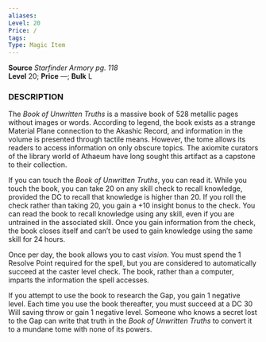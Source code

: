 ```yaml
---
aliases: 
Level: 20 
Price: / 
tags: 
Type: Magic Item
---
```

**Source** _Starfinder Armory pg. 118_  
**Level** 20; **Price** —; **Bulk** L

### DESCRIPTION

The _Book of Unwritten Truths_ is a massive book of 528 metallic pages without images or words. According to legend, the book exists as a strange Material Plane connection to the Akashic Record, and information in the volume is presented through tactile means. However, the tome allows its readers to access information on only obscure topics. The axiomite curators of the library world of Athaeum have long sought this artifact as a capstone to their collection.  
  
If you can touch the _Book of Unwritten Truths_, you can read it. While you touch the book, you can take 20 on any skill check to recall knowledge, provided the DC to recall that knowledge is higher than 20. If you roll the check rather than taking 20, you gain a +10 insight bonus to the check. You can read the book to recall knowledge using any skill, even if you are untrained in the associated skill. Once you gain information from the check, the book closes itself and can’t be used to gain knowledge using the same skill for 24 hours.  
  
Once per day, the book allows you to cast _vision_. You must spend the 1 Resolve Point required for the spell, but you are considered to automatically succeed at the caster level check. The book, rather than a computer, imparts the information the spell accesses.  
  
If you attempt to use the book to research the Gap, you gain 1 negative level. Each time you use the book thereafter, you must succeed at a DC 30 Will saving throw or gain 1 negative level. Someone who knows a secret lost to the Gap can write that truth in the _Book of Unwritten Truths_ to convert it to a mundane tome with none of its powers.